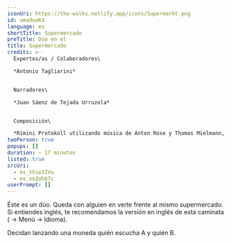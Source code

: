 ```yaml
---
iconUri: https://the-walks.netlify.app/icons/Supermarkt.png
id: uma9ooK4
language: es
shortTitle: Supermercado
preTitle: Dúo en el
title: Supermercado
credits: >-
  Expertos/as / Colaboradores\

  *Antonio Tagliarini*


  Narradores\

  *Juan Sáenz de Tejada Urruzola*


  Composición\

  *Rimini Protokoll utilizando música de Anton Rose y Thomas Mielmann, así como de la película "Four rebounds to death" de Laurids Köhne y Tibor Köhne, compuesta por Linus Rogsch, producida por: Laurids Köhne y Tibor Köhne.*
twoPerson: true
popups: []
duration: ~ 17 minutos
listed: true
srcUri:
  - es_thie3IVu
  - es_ooZohb7c
userPrompt: []
---
```

Éste es un dúo. Queda con alguien en verte frente al mismo supermercado. Si entiendes inglés, te recomendamos la versión en inglés de esta caminata ( → Menú → Idioma).

Decidan lanzando una moneda quién escucha A y quién B.
